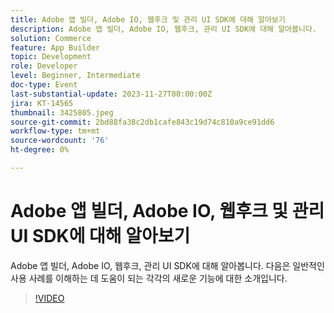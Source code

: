 ```yaml
---
title: Adobe 앱 빌더, Adobe IO, 웹후크 및 관리 UI SDK에 대해 알아보기
description: Adobe 앱 빌더, Adobe IO, 웹후크, 관리 UI SDK에 대해 알아봅니다.  다음은 일반적인 사용 사례를 이해하는 데 도움이 되는 각각의 새로운 기능에 대한 소개입니다.
solution: Commerce
feature: App Builder
topic: Development
role: Developer
level: Beginner, Intermediate
doc-type: Event
last-substantial-update: 2023-11-27T00:00:00Z
jira: KT-14565
thumbnail: 3425805.jpeg
source-git-commit: 2bd88fa38c2db1cafe843c19d74c810a9ce91dd6
workflow-type: tm+mt
source-wordcount: '76'
ht-degree: 0%

---
```



# Adobe 앱 빌더, Adobe IO, 웹후크 및 관리 UI SDK에 대해 알아보기

Adobe 앱 빌더, Adobe IO, 웹후크, 관리 UI SDK에 대해 알아봅니다.  다음은 일반적인 사용 사례를 이해하는 데 도움이 되는 각각의 새로운 기능에 대한 소개입니다.

>[!VIDEO](https://video.tv.adobe.com/v/3425805/?learn=on)
